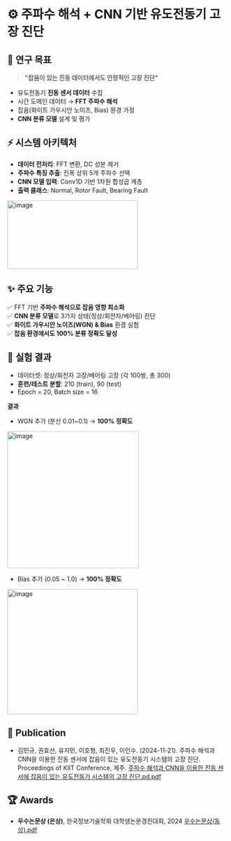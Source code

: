 # ⚙️ 주파수 해석 + CNN 기반 유도전동기 고장 진단


## 🎯 연구 목표
> **"잡음이 있는 진동 데이터에서도 안정적인 고장 진단"**

- 유도전동기 **진동 센서 데이터** 수집  
- 시간 도메인 데이터 → **FFT 주파수 해석**  
- 잡음(화이트 가우시안 노이즈, Bias) 환경 가정  
- **CNN 분류 모델** 설계 및 평가  


## ⚡ 시스템 아키텍처
- **데이터 전처리**: FFT 변환, DC 성분 제거  
- **주파수 특징 추출**: 진폭 상위 5개 주파수 선택  
- **CNN 모델 입력**: Conv1D 기반 1차원 합성곱 계층  
- **출력 클래스**: Normal, Rotor Fault, Bearing Fault
<img width="299" height="157" alt="image" src="https://github.com/user-attachments/assets/d66c8cf7-e3fc-461e-af4d-292db41273f6" />



## ✨ 주요 기능
✅ FFT 기반 **주파수 해석으로 잡음 영향 최소화**  
✅ **CNN 분류 모델**로 3가지 상태(정상/회전자/베어링) 진단  
✅ **화이트 가우시안 노이즈(WGN) & Bias** 환경 실험  
✅ **잡음 환경에서도 100% 분류 정확도 달성** 


## 🧪 실험 결과
- 데이터셋: 정상/회전자 고장/베어링 고장 (각 100쌍, 총 300)  
- **훈련/테스트 분할**: 210 (train), 90 (test)  
- Epoch = 20, Batch size = 16  

**결과**
- WGN 추가 (분산 0.01~0.1) → **100% 정확도**

<img width="301" height="314" alt="image" src="https://github.com/user-attachments/assets/2425a2ed-0ef8-436e-9b4e-69f35e25fc6d" />

- Bias 추가 (0.05 ~ 1.0) → **100% 정확도**

<img width="299" height="287" alt="image" src="https://github.com/user-attachments/assets/155e7d26-1aa1-4f02-94fd-e99e5a43f1ab" />


## 📄 Publication
- 김민규, 권효선, 유지민, 이호형, 최진우, 이인수. (2024-11-21). 주파수 해석과 CNN을 이용한 진동 센서에 잡음이 있는 유도전동기 시스템의 고장 진단. Proceedings of KIIT Conference, 제주.
[주파수 해석과 CNN을 이용한 진동 센서에 잡음이 있는 유도전동기 시스템의 고장 진단.pd.pdf](https://github.com/user-attachments/files/22311524/CNN.pdf)


## 🏆 Awards
- **우수논문상 (은상)**, 한국정보기술학회 대학생논문경진대회, 2024
[우수논문상(동상).pdf](https://github.com/user-attachments/files/22311531/default.pdf)
